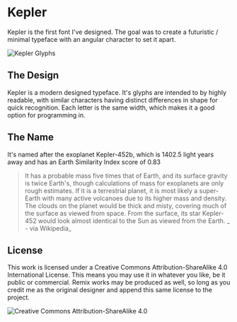 Kepler
======

Kepler is the first font I've designed. The goal was to create a futuristic / minimal typeface with an angular character to set it apart.

![Kepler Glyphs](./glyphs.jpg)


The Design
----------

Kepler is a modern designed typeface. It's glyphs are intended to by highly readable, with similar characters having distinct differences in shape for quick recognition. Each letter is the same width, which makes it a good option for programming in.


The Name
--------

It's named after the exoplanet Kepler-452b, which is 1402.5 light years away and has an Earth Similarity Index score of 0.83

>It has a probable mass five times that of Earth, and its surface gravity is twice Earth's, though calculations of mass for exoplanets are only rough estimates. If it is a terrestrial planet, it is most likely a super-Earth with many active volcanoes due to its higher mass and density. The clouds on the planet would be thick and misty, covering much of the surface as viewed from space. From the surface, its star Kepler-452 would look almost identical to the Sun as viewed from the Earth.
_ - via Wikipedia_


License
-------

This work is licensed under a Creative Commons Attribution-ShareAlike 4.0 International License. This means you may use it in whatever you like, be it public or commercial. Remix works may be produced as well, so long as you credit me as the original designer and append this same license to the project.

![Creative Commons Attribution-ShareAlike 4.0](https://i.creativecommons.org/l/by-sa/4.0/88x31.png)
